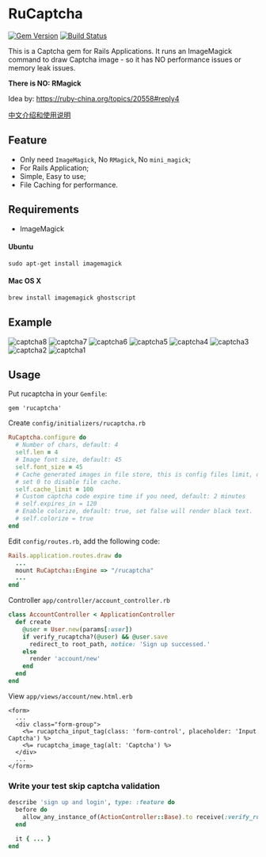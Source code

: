 # RuCaptcha

[![Gem Version](https://badge.fury.io/rb/rucaptcha.svg)](https://badge.fury.io/rb/rucaptcha)
[![Build Status](https://travis-ci.org/huacnlee/rucaptcha.svg)](https://travis-ci.org/huacnlee/rucaptcha)

This is a Captcha gem for Rails Applications. It runs an ImageMagick command to draw Captcha image - so it has NO performance issues or memory leak issues.

**There is NO: RMagick**

Idea by: https://ruby-china.org/topics/20558#reply4

[中文介绍和使用说明](https://ruby-china.org/topics/27832)


## Feature

- Only need `ImageMagick`, No `RMagick`, No `mini_magick`;
- For Rails Application;
- Simple, Easy to use;
- File Caching for performance.

## Requirements

- ImageMagick

#### Ubuntu

```
sudo apt-get install imagemagick
```

#### Mac OS X

```bash
brew install imagemagick ghostscript
```

## Example

![captcha8](https://cloud.githubusercontent.com/assets/5518/10965901/f8e17118-83ea-11e5-935d-a17fd6ab8307.png)
![captcha7](https://cloud.githubusercontent.com/assets/5518/10965903/f8e34b5a-83ea-11e5-9f8e-e43fc78347a7.png)
![captcha6](https://cloud.githubusercontent.com/assets/5518/10965902/f8e2f132-83ea-11e5-89f5-b75aedbcfb2f.png)
![captcha5](https://cloud.githubusercontent.com/assets/5518/10965904/f920ec44-83ea-11e5-89d2-3312da0f2bc4.png)
![captcha4](https://cloud.githubusercontent.com/assets/5518/10965905/f92264ac-83ea-11e5-96b0-2e81ee78d073.png)
![captcha3](https://cloud.githubusercontent.com/assets/5518/10965906/f9279652-83ea-11e5-94fa-a9cd2df9beec.png)
![captcha2](https://cloud.githubusercontent.com/assets/5518/10965909/f9623e24-83ea-11e5-8ad3-d4bf94edfe1b.png)
![captcha1](https://cloud.githubusercontent.com/assets/5518/10965908/f95fedfe-83ea-11e5-990b-fdcd2d1a97aa.png)

## Usage

Put rucaptcha in your `Gemfile`:

```
gem 'rucaptcha'
```

Create `config/initializers/rucaptcha.rb`

```rb
RuCaptcha.configure do
  # Number of chars, default: 4
  self.len = 4
  # Image font size, default: 45
  self.font_size = 45
  # Cache generated images in file store, this is config files limit, default: 100
  # set 0 to disable file cache.
  self.cache_limit = 100
  # Custom captcha code expire time if you need, default: 2 minutes
  # self.expires_in = 120
  # Enable colorize, default: true, set false will render black text.
  # self.colorize = true
end
```

Edit `config/routes.rb`, add the following code:

```rb
Rails.application.routes.draw do
  ...
  mount RuCaptcha::Engine => "/rucaptcha"
  ...
end
```

Controller `app/controller/account_controller.rb`

```rb
class AccountController < ApplicationController
  def create
    @user = User.new(params[:user])
    if verify_rucaptcha?(@user) && @user.save
      redirect_to root_path, notice: 'Sign up successed.'
    else
      render 'account/new'
    end
  end
end
```

View `app/views/account/new.html.erb`

```erb
<form>
  ...
  <div class="form-group">
    <%= rucaptcha_input_tag(class: 'form-control', placeholder: 'Input Captcha') %>
    <%= rucaptcha_image_tag(alt: 'Captcha') %>
  </div>
  ...
</form>
```

### Write your test skip captcha validation

```rb
describe 'sign up and login', type: :feature do
  before do
    allow_any_instance_of(ActionController::Base).to receive(:verify_rucaptcha?).and_return(true)
  end

  it { ... }
end
```



